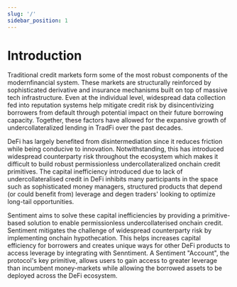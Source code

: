 ```yaml
---
slug: '/'
sidebar_position: 1
---
```


# Introduction

Traditional credit markets form some of the most robust components of the 
modernfinancial system. These markets are structurally reinforced by 
sophisticated derivative and insurance mechanisms built on top of massive tech 
infrastructure. Even at the individual level, widespread data collection fed 
into reputation systems help mitigate credit risk by disincentivizing borrowers
from default through potential impact on their future borrowing capacity. 
Together, these factors have allowed for the expansive growth of 
undercollateralized lending in TradFi over the past decades.

DeFi has largely benefited from disintermediation since it reduces friction 
while being conducive to innovation. Notwithstanding, this has introduced 
widespread counterparty risk throughout the ecosystem which makes it difficult 
to build robust permissionless undercollateralized onchain credit primitives. 
The capital inefficiency introduced due to lack of undercollateralised credit 
in DeFi inhibits many participants in the space such as sophisticated money 
managers, structured products that depend (or could benefit from) leverage and 
degen traders' looking to optimize long-tail opportunities.

Sentiment aims to solve these capital inefficiencies by providing a 
primitive-based solution to enable permissionless undercollaterised onchain 
credit. Sentiment mitigates the challenge of widespread counterparty risk by
implementing onchain hypothecation. This helps increases capital 
efficiency for borrowers and creates unique ways for other DeFi products to 
access leverage by integrating with Senntiment. A Sentiment "Account", 
the protocol's key primitive, allows users to gain access to greater leverage 
than incumbent money-markets while allowing the borrowed assets to be deployed
across the DeFi ecosystem.
